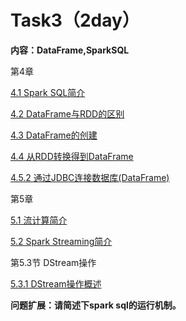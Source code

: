 

# **Task3（2day）**

**内容：DataFrame,SparkSQL**

第4章

[4.1 Spark SQL简介](http://dblab.xmu.edu.cn/blog/1717-2/)

[4.2 DataFrame与RDD的区别](http://dblab.xmu.edu.cn/blog/1718-2/)

[4.3 DataFrame的创建](http://dblab.xmu.edu.cn/blog/1719-2/)

[4.4 从RDD转换得到DataFrame](http://dblab.xmu.edu.cn/blog/1720-2/)

[4.5.2 通过JDBC连接数据库(DataFrame)](http://dblab.xmu.edu.cn/blog/1724-2/)



第5章

[5.1 流计算简介](http://dblab.xmu.edu.cn/blog/1732-2/)

[5.2 Spark Streaming简介](http://dblab.xmu.edu.cn/blog/1733-2/)

第5.3节 DStream操作

[5.3.1 DStream操作概述](http://dblab.xmu.edu.cn/blog/1737-2/)



**问题扩展：请简述下spark sql的运行机制。**



